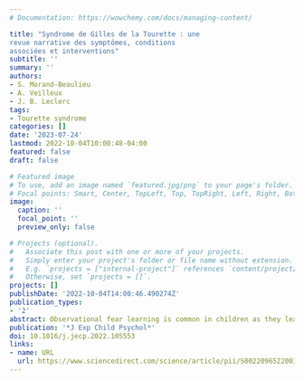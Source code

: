 ```yaml
---
# Documentation: https://wowchemy.com/docs/managing-content/

title: "Syndrome de Gilles de la Tourette : une
revue narrative des symptômes, conditions
associées et interventions"
subtitle: ''
summary: ''
authors:
- S. Morand-Beaulieu
- A. Veilleux
- J. B. Leclerc
tags:
- Tourette syndrome
categories: []
date: '2023-07-24'
lastmod: 2022-10-04T10:00:48-04:00
featured: false
draft: false

# Featured image
# To use, add an image named `featured.jpg/png` to your page's folder.
# Focal points: Smart, Center, TopLeft, Top, TopRight, Left, Right, BottomLeft, Bottom, BottomRight.
image:
  caption: ''
  focal_point: ''
  preview_only: false

# Projects (optional).
#   Associate this post with one or more of your projects.
#   Simply enter your project's folder or file name without extension.
#   E.g. `projects = ["internal-project"]` references `content/project/deep-learning/index.md`.
#   Otherwise, set `projects = []`.
projects: []
publishDate: '2022-10-04T14:00:46.490274Z'
publication_types:
- '2'
abstract: Observational fear learning is common in children as they learn to fear by observing their parents. Although adaptive, it can also contribute to the development of fear-related psychopathologies such as anxiety disorders. Therefore, it is important to identify and study the factors that modulate children’s sensitivity to observational fear learning. For instance, observational fear learning can be facilitated by the synchronization of biological systems between two people. In parent–child dyads, physiological concordance is important and varies according to the attachment relationship, among others. We investigated the joint effect of parent–child physiological concordance and attachment on observational fear learning in children. A total of 84 parent–child dyads participated in this study. Parents were filmed while exposed to a fear-conditioning protocol, where one stimulus was associated with a shock (CS+) and the other was not (CS−). This recording was then shown to the children (observational learning). Thereafter, both stimuli (CS+ and CS−) were presented to the children without any shock (direct expression test). For both the parent and child, skin conductance activity was recorded throughout the entire procedure. We measured physiological concordance between the parent’s phasic skin conductance signal during conditioning and the child’s signal during the observational learning stage. Children showing stronger concordance and a less secure relationship with their parent exhibited higher levels of fear to the CS+, as indicated by a heightened skin conductance response during the direct expression test. Thus, when children have an insecure relationship with their parent, strong physiological concordance may increase their sensitivity to observational fear learning.
publication: '*J Exp Child Psychol*'
doi: 10.1016/j.jecp.2022.105553
links:
- name: URL
  url: https://www.sciencedirect.com/science/article/pii/S0022096522001825
---
```

